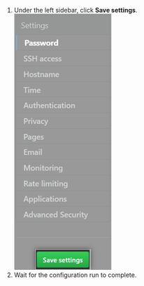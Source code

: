 1. Under the left sidebar, click **Save settings**.
  ![The Save settings button in the {{ site.data.variables.enterprise.management_console }}](/assets/images/enterprise/management-console/save-settings.png)
1. Wait for the configuration run to complete.
